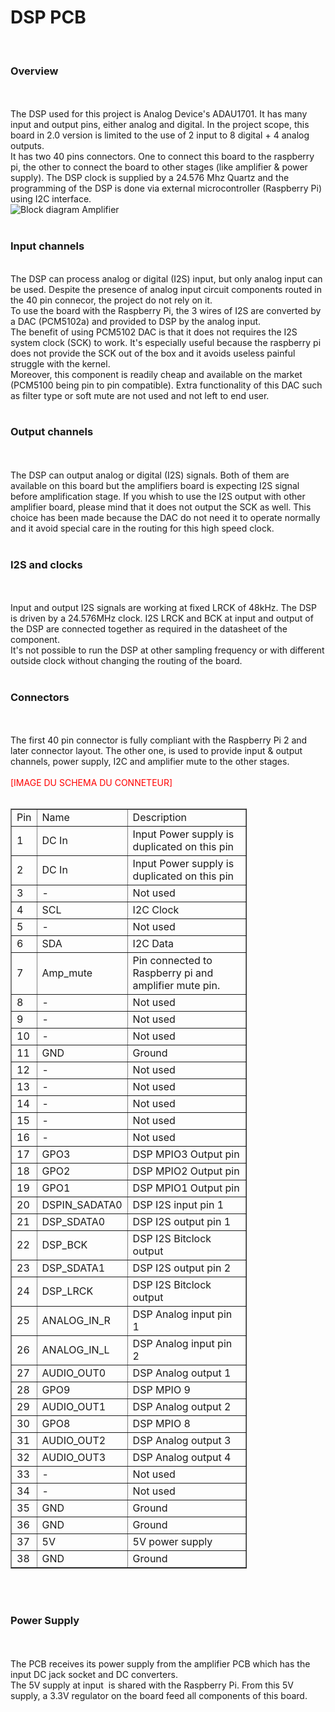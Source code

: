 <!DOCTYPE html PUBLIC "-//W3C//DTD HTML 4.01//EN" "http://www.w3.org/TR/html4/strict.dtd">
<html>
<head>
  <meta content="text/html; charset=ISO-8859-1"
 http-equiv="content-type">
</head>
<body>
<h1>DSP PCB</h1>
<br><h3>Overview</h3><br>
<br>
The DSP used for this project is Analog Device's ADAU1701. It has many
input and output pins, either analog and digital. In the project scope,
this board in 2.0 version is limited to the use of 2 input to 8 digital
+ 4 analog outputs.<br>
It has two 40 pins connectors. One to connect this board to the
raspberry pi, the other to connect the board to other stages (like
amplifier &amp; power supply). The DSP clock is supplied by a
24.576 Mhz Quartz and the programming of the DSP is done via external
microcontroller (Raspberry Pi) using I2C interface.
<br><img
 alt="Block diagram Amplifier"
 src="https://github.com/V2Ale/MyDSPi/blob/master/Ressources/BlockDiagramMyDSPi.PNG"><br>
<br>
<h3>Input channels</h3><br>
The DSP can process analog or digital (I2S) input, but only analog
input can be used. Despite the presence of analog input circuit
components routed in the 40 pin connecor, the project do not rely on
it. <br>
To use the board with the Raspberry Pi, the 3 wires of I2S are
converted by a DAC (PCM5102a) and provided to DSP by the analog input. <br>
The benefit of using PCM5102 DAC is that it does not requires the I2S
system clock (SCK) to work. It's especially useful because the
raspberry pi does not provide the SCK out of the box and it avoids
useless painful struggle with the kernel. <br>
Moreover, this component is readily cheap and available on the market
(PCM5100 being pin to pin compatible). Extra functionality of this DAC
such as filter type or soft mute are not used and not left to end user.<br>
<br><h3>
Output channels</h3><br>
&nbsp;<br>
The DSP can output analog or digital (I2S) signals. Both of them are
available on this board but the amplifiers board is expecting I2S
signal before amplification stage. If you whish to use the I2S output
with other amplifier board, please mind that it does not output the SCK
as well. This choice has been made because the DAC do not need it to
operate normally and it avoid special care in the routing for this high
speed clock. <br>
<br><h3>I2S and clocks</h3><br>
<br>
Input and output I2S signals are working at fixed LRCK of 48kHz. The
DSP is driven by a 24.576MHz clock. I2S LRCK and BCK at input and
output of the DSP are connected together as required in the datasheet
of the component.<br>
It's not possible to run the DSP at other sampling frequency or with
different outside clock without changing the routing of the board. <br>
<br><h3>Connectors</h3><br>
<br>
The first 40 pin connector is fully compliant with the Raspberry Pi 2
and later connector layout. The other one, is used to provide input
&amp; output channels, power supply, I2C and amplifier mute to the
other stages.<br>
<br>
<span style="color: red;">[IMAGE DU SCHEMA DU CONNETEUR]</span><br>
<br>
<table style="text-align: left; width: 378px; height: 1216px;"
 border="1" cellpadding="2" cellspacing="2">
  <tbody>
    <tr>
      <td>Pin</td>
      <td>Name &nbsp; &nbsp; </td>
      <td>Description &nbsp; &nbsp; &nbsp; &nbsp;
&nbsp;</td>
    </tr>
    <tr>
      <td>1</td>
      <td>DC In</td>
      <td>Input Power supply is duplicated on this pin</td>
    </tr>
    <tr>
      <td>2</td>
      <td>DC In</td>
      <td>Input Power supply is duplicated on this pin</td>
    </tr>
    <tr>
      <td>3</td>
      <td>-</td>
      <td>Not used</td>
    </tr>
    <tr>
      <td>4</td>
      <td>SCL</td>
      <td>I2C Clock</td>
    </tr>
    <tr>
      <td>5</td>
      <td>-</td>
      <td>Not used</td>
    </tr>
    <tr>
      <td>6</td>
      <td>SDA</td>
      <td>I2C Data</td>
    </tr>
    <tr>
      <td>7</td>
      <td>Amp_mute</td>
      <td>Pin connected to Raspberry pi and amplifier mute pin.</td>
    </tr>
    <tr>
      <td>8</td>
      <td>-</td>
      <td>Not used</td>
    </tr>
    <tr>
      <td>9</td>
      <td>-</td>
      <td>Not used</td>
    </tr>
    <tr>
      <td>10</td>
      <td>-</td>
      <td>Not used</td>
    </tr>
    <tr>
      <td>11</td>
      <td>GND</td>
      <td>Ground</td>
    </tr>
    <tr>
      <td>12</td>
      <td>-</td>
      <td>Not used</td>
    </tr>
    <tr>
      <td>13</td>
      <td>-</td>
      <td>Not used</td>
    </tr>
    <tr>
      <td>14</td>
      <td>-</td>
      <td>Not used</td>
    </tr>
    <tr>
      <td>15</td>
      <td>-</td>
      <td>Not used</td>
    </tr>
    <tr>
      <td>16</td>
      <td>-</td>
      <td>Not used</td>
    </tr>
    <tr>
      <td>17</td>
      <td>GPO3</td>
      <td>DSP MPIO3 Output pin</td>
    </tr>
    <tr>
      <td>18</td>
      <td>GPO2</td>
      <td>DSP&nbsp;MPIO2 Output pin</td>
    </tr>
    <tr>
      <td>19</td>
      <td>GPO1</td>
      <td>DSP&nbsp;MPIO1 Output pin</td>
    </tr>
    <tr>
      <td>20</td>
      <td>DSPIN_SADATA0</td>
      <td>DSP I2S input pin 1</td>
    </tr>
    <tr>
      <td>21</td>
      <td>DSP_SDATA0</td>
      <td>DSP I2S output pin 1</td>
    </tr>
    <tr>
      <td>22</td>
      <td>DSP_BCK</td>
      <td>DSP I2S Bitclock output</td>
    </tr>
    <tr>
      <td>23</td>
      <td>DSP_SDATA1</td>
      <td>DSP I2S output pin 2</td>
    </tr>
    <tr>
      <td>24</td>
      <td>DSP_LRCK</td>
      <td>DSP I2S Bitclock output</td>
    </tr>
    <tr>
      <td>25</td>
      <td>ANALOG_IN_R</td>
      <td>DSP Analog input pin 1</td>
    </tr>
    <tr>
      <td>26</td>
      <td>ANALOG_IN_L</td>
      <td>DSP Analog input pin 2</td>
    </tr>
    <tr>
      <td>27</td>
      <td>AUDIO_OUT0</td>
      <td>DSP Analog output 1</td>
    </tr>
    <tr>
      <td>28</td>
      <td>GPO9</td>
      <td>DSP MPIO 9</td>
    </tr>
    <tr>
      <td>29</td>
      <td>AUDIO_OUT1</td>
      <td>DSP Analog output 2</td>
    </tr>
    <tr>
      <td>30</td>
      <td>GPO8</td>
      <td>DSP MPIO 8</td>
    </tr>
    <tr>
      <td>31</td>
      <td>AUDIO_OUT2</td>
      <td>DSP Analog output 3</td>
    </tr>
    <tr>
      <td>32</td>
      <td>AUDIO_OUT3</td>
      <td>DSP Analog output 4</td>
    </tr>
    <tr>
      <td>33</td>
      <td>-</td>
      <td>Not used</td>
    </tr>
    <tr>
      <td>34</td>
      <td>-</td>
      <td>Not used</td>
    </tr>
    <tr>
      <td>35</td>
      <td>GND</td>
      <td>Ground</td>
    </tr>
    <tr>
      <td>36</td>
      <td>GND</td>
      <td>Ground</td>
    </tr>
    <tr>
      <td>37</td>
      <td>5V</td>
      <td>5V power supply</td>
    </tr>
    <tr>
      <td>38</td>
      <td>GND</td>
      <td>Ground</td>
    </tr>
    <tr>
      <td>39</td>
      <td>5V</td>
      <td>5V power supply</td>
    </tr>
    <tr>
      <td>40</td>
      <td>5V</td>
      <td>5V power supply</td>
    </tr>
  </tbody>
</table>
<br>
<br><h3>Power Supply</h3><br>
<br>
The PCB receives its power supply from the amplifier PCB which has the
input DC jack socket and DC converters.<br>
The
5V supply at input&nbsp; is shared with the Raspberry Pi. From this
5V supply,
a 3.3V regulator on the board feed all components of this board.
</body>
</html>
